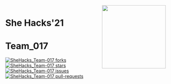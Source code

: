 <img src="https://www.mlivingnews.com/wp-content/uploads/2017/06/Gap-options.png" height="200px" align="right"/>

# She Hacks'21
<h1 align="left">Team_017</h1>

<p align="left">

<a href="https://github.com/sejal8745/SheHacks_Team-017/fork" target="blank">
<img src="https://img.shields.io/github/forks/sejal8745/SheHacks_Team-017?style=flat-square" alt="SheHacks_Team-017 forks"/>
</a>
<a href="https://github.com/sejal8745/SheHacks_Team-017/stargazers" target="blank">
<img src="https://img.shields.io/github/stars/sejal8745/SheHacks_Team-017?style=flat-square" alt="SheHacks_Team-017 stars"/>
</a>
<a href="https://github.com/sejal8745/SheHacks_Team-017/issues" target="blank">
<img src="https://img.shields.io/github/issues/sejal8745/SheHacks_Team-017?style=flat-square" alt="SheHacks_Team-017 issues"/>
</a>
<a href="https://github.com/sejal8745/SheHacks_Team-017/pulls" target="blank">
<img src="https://img.shields.io/github/issues-pr/sejal8745/SheHacks_Team-017?style=flat-square" alt="SheHacks_Team-017 pull-requests"/>
</a>
</p>
